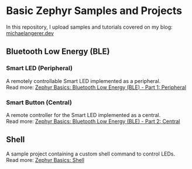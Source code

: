 # Basic Zephyr Samples and Projects

In this repository, I upload samples and tutorials covered on my blog: [michaelangerer.dev](http://michaelangerer.dev/)

## Bluetooth Low Energy (BLE)

### Smart LED (Peripheral)

A remotely controllable Smart LED implemented as a peripheral. <br>
Read more: [Zephyr Basics: Bluetooth Low Energy (BLE) - Part 1: Peripheral](http://michaelangerer.dev/zephyr/2022/04/07/zephyr-basics-ble-1.html)

### Smart Button (Central)

A remote controller for the Smart LED implemented as a central. <br>
Read more: [Zephyr Basics: Bluetooth Low Energy (BLE) - Part 2: Central](http://michaelangerer.dev/zephyr/2022/05/31/zephyr-basics-ble-2.html)

## Shell

A sample project containing a custom shell command to control LEDs. <br>
Read more: [Zephyr Basics: Shell](https://michaelangerer.dev/zephyr/2023/02/12/zephyr-basics-shell.html)
